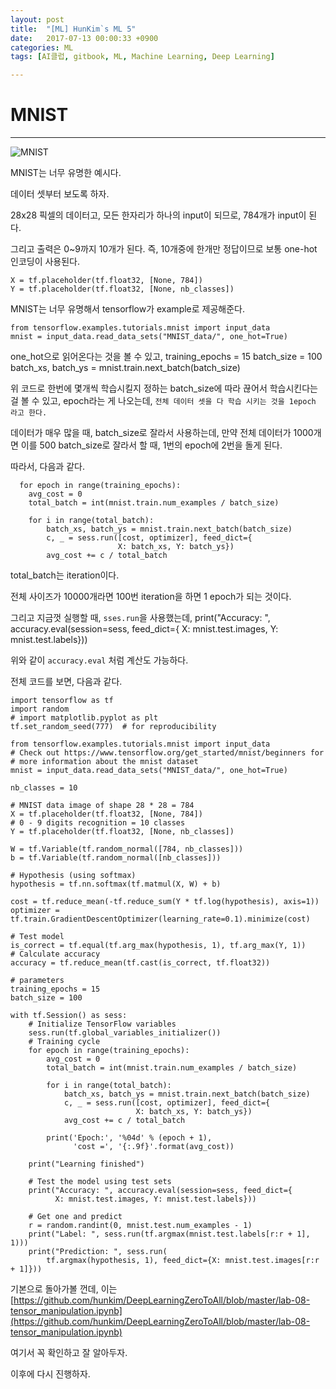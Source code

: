 ```yaml
---
layout: post
title:  "[ML] HunKim`s ML 5"
date:   2017-07-13 00:00:33 +0900
categories: ML
tags: [AI클럽, gitbook, ML, Machine Learning, Deep Learning]

---
```


# MNIST
---

![MNIST](http://farm1.static.flickr.com/228/31445410402_e355c988a2_z.jpg)

MNIST는 너무 유명한 예시다.

데이터 셋부터 보도록 하자.

28x28 픽셀의 데이터고, 모든 한자리가 하나의 input이 되므로, 784개가 input이 된다.

그리고 출력은 0~9까지 10개가 된다. 즉, 10개중에 한개만 정답이므로 보통 one-hot 인코딩이 사용된다.

    X = tf.placeholder(tf.float32, [None, 784])
    Y = tf.placeholder(tf.float32, [None, nb_classes])

MNIST는 너무 유명해서 tensorflow가 example로 제공해준다.

    from tensorflow.examples.tutorials.mnist import input_data
    mnist = input_data.read_data_sets("MNIST_data/", one_hot=True)


one_hot으로 읽어온다는 것을 볼 수 있고,
    training_epochs = 15
    batch_size = 100
    batch_xs, batch_ys = mnist.train.next_batch(batch_size)


위 코드로 한번에 몇개씩 학습시킬지 정하는 batch_size에 따라 끊어서 학습시킨다는 걸 볼 수 있고, epoch라는 게 나오는데, `전체 데이터 셋을 다 학습 시키는 것을 1epoch 라고 한다.`

  데이터가 매우 많을 때, batch_size로 잘라서 사용하는데, 만약 전체 데이터가 1000개면 이를 500 batch_size로 잘라서 할 때, 1번의 epoch에 2번을 돌게 된다.


  따라서, 다음과 같다.

      for epoch in range(training_epochs):
        avg_cost = 0
        total_batch = int(mnist.train.num_examples / batch_size)

        for i in range(total_batch):
            batch_xs, batch_ys = mnist.train.next_batch(batch_size)
            c, _ = sess.run([cost, optimizer], feed_dict={
                            X: batch_xs, Y: batch_ys})
            avg_cost += c / total_batch

total_batch는 iteration이다.

전체 사이즈가 10000개라면 100번 iteration을 하면 1 epoch가 되는 것이다.

그리고 지금껏 실행할 때, `sses.run`을 사용했는데,
    print("Accuracy: ", accuracy.eval(session=sess, feed_dict={
              X: mnist.test.images, Y: mnist.test.labels}))

위와 같이 `accuracy.eval` 처럼 계산도 가능하다.

전체 코드를 보면, 다음과 같다.

    import tensorflow as tf
    import random
    # import matplotlib.pyplot as plt
    tf.set_random_seed(777)  # for reproducibility

    from tensorflow.examples.tutorials.mnist import input_data
    # Check out https://www.tensorflow.org/get_started/mnist/beginners for
    # more information about the mnist dataset
    mnist = input_data.read_data_sets("MNIST_data/", one_hot=True)

    nb_classes = 10

    # MNIST data image of shape 28 * 28 = 784
    X = tf.placeholder(tf.float32, [None, 784])
    # 0 - 9 digits recognition = 10 classes
    Y = tf.placeholder(tf.float32, [None, nb_classes])

    W = tf.Variable(tf.random_normal([784, nb_classes]))
    b = tf.Variable(tf.random_normal([nb_classes]))

    # Hypothesis (using softmax)
    hypothesis = tf.nn.softmax(tf.matmul(X, W) + b)

    cost = tf.reduce_mean(-tf.reduce_sum(Y * tf.log(hypothesis), axis=1))
    optimizer = tf.train.GradientDescentOptimizer(learning_rate=0.1).minimize(cost)

    # Test model
    is_correct = tf.equal(tf.arg_max(hypothesis, 1), tf.arg_max(Y, 1))
    # Calculate accuracy
    accuracy = tf.reduce_mean(tf.cast(is_correct, tf.float32))

    # parameters
    training_epochs = 15
    batch_size = 100

    with tf.Session() as sess:
        # Initialize TensorFlow variables
        sess.run(tf.global_variables_initializer())
        # Training cycle
        for epoch in range(training_epochs):
            avg_cost = 0
            total_batch = int(mnist.train.num_examples / batch_size)

            for i in range(total_batch):
                batch_xs, batch_ys = mnist.train.next_batch(batch_size)
                c, _ = sess.run([cost, optimizer], feed_dict={
                                X: batch_xs, Y: batch_ys})
                avg_cost += c / total_batch

            print('Epoch:', '%04d' % (epoch + 1),
                  'cost =', '{:.9f}'.format(avg_cost))

        print("Learning finished")

        # Test the model using test sets
        print("Accuracy: ", accuracy.eval(session=sess, feed_dict={
              X: mnist.test.images, Y: mnist.test.labels}))

        # Get one and predict
        r = random.randint(0, mnist.test.num_examples - 1)
        print("Label: ", sess.run(tf.argmax(mnist.test.labels[r:r + 1], 1)))
        print("Prediction: ", sess.run(
            tf.argmax(hypothesis, 1), feed_dict={X: mnist.test.images[r:r + 1]}))


기본으로 돌아가볼 껀데, 이는 [https://github.com/hunkim/DeepLearningZeroToAll/blob/master/lab-08-tensor_manipulation.ipynb](https://github.com/hunkim/DeepLearningZeroToAll/blob/master/lab-08-tensor_manipulation.ipynb)

여기서 꼭 확인하고 잘 알아두자.

이후에 다시 진행하자.
